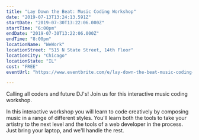 ```yaml
---
title: "Lay Down the Beat: Music Coding Workshop"
date: "2019-07-13T13:24:13.591Z"
startDate: "2019-07-30T13:22:06.000Z"
startTime: "6:00pm"
endDate: "2019-07-30T13:22:06.000Z"
endTime: "8:00pm"
locationName: "WeWork"
locationStreet: "515 N State Street, 14th Floor"
locationCity: "Chicago"
locationState: "IL"
cost: "FREE"
eventUrl: "https://www.eventbrite.com/e/lay-down-the-beat-music-coding-workshop-chicago-tickets-64255898121"

---
```


Calling all coders and future DJ's! Join us for this interactive music coding workshop.

In this interactive workshop you will learn to code creatively by composing music in a range of different styles. You'll learn both the tools to take your artistry to the next level and the tools of a web developer in the process. Just bring your laptop, and we'll handle the rest.

